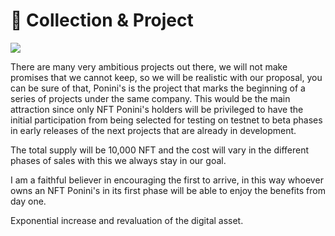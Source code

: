 # 📑 Collection & Project

![](https://storage.googleapis.com/poninis/poninis\_banner.svg)

There are many very ambitious projects out there, we will not make promises that we cannot keep, so we will be realistic with our proposal, you can be sure of that, Ponini's is the project that marks the beginning of a series of projects under the same company. This would be the main attraction since only NFT Ponini's holders will be privileged to have the initial participation from being selected for testing on testnet to beta phases in early releases of the next projects that are already in development.

The total supply will be 10,000 NFT and the cost will vary in the different phases of sales with this we always stay in our goal.&#x20;

I am a faithful believer in encouraging the first to arrive, in this way whoever owns an NFT Ponini's in its first phase will be able to enjoy the benefits from day one.&#x20;

Exponential increase and revaluation of the digital asset.
